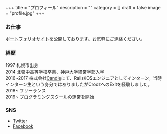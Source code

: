+++
title = "プロフィール"
description = ""
category = []
draft = false
image = "profile.jpg"
+++
### お仕事
[ポートフォリオサイト](https://nosugi.tech)を公開しております。お気軽にご連絡ください。

### 経歴
1997 札幌市出身  
2014 北嶺中高等学校卒業、神戸大学経営学部入学  
2016~2017 株式会社[Candle](http://candle.co.jp/)にて、Rails/iOSエンジニアとしてインターン。当時インターン生という身分ではありましたがCroozへのExitを経験しました。  
2018~ フリーランス  
2019~ プログラミングスクールの運営を開始

### SNS
- [Twitter](https://twitter.com/nosugi1)
- [Facebook](https://www.facebook.com/yusuke.sugino.94)